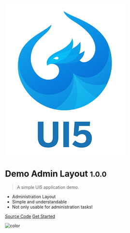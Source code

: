 ![logo](media/ui5-logo.png)

# Demo Admin Layout <small>1.0.0</small>

> A simple UI5 application demo.

* Administration Layout
* Simple and understandable
* Not only usable for administration tasks!

[Source Code](https://github.com/ZEIT-GmbH/ui5-demo-admin-layout/)
[Get Started](#ui5-demo-admin-layout)

![color](#FFFFFF)